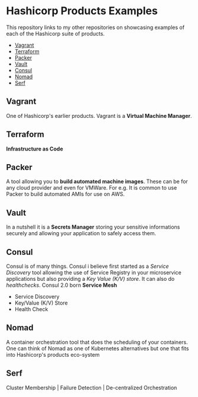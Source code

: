 # Hashicorp Products Examples

This repository links to my other repositories on showcasing examples of each of the Hashicorp suite of products.

* [Vagrant](#vagrant)
* [Terraform](#terraform)
* [Packer](#packer)
* [Vault](#vault)
* [Consul](#consul)
* [Nomad](#nomad)
* [Serf](#serf)


## <a name="vagrant"></a>Vagrant

One of Hashicorp's earlier products. Vagrant is a __Virtual Machine Manager__. 

## <a name="terraform"></a>Terraform

__Infrastructure as Code__

## <a name="packer"></a>Packer

A tool allowing you to __build automated machine images__. These can be for any cloud provider and even for VMWare. For e.g. It is common to use Packer to build automated AMIs for use on AWS.

## <a name="vault"></a>Vault

In a nutshell it is a __Secrets Manager__ storing your sensitive informations securely and allowing your application to safely access them.

## <a name="consul"></a>Consul

Consul is of many things. Consul i believe first started as a _Service Discovery_ tool allowing the use of Service Registry in your microservice applications but also providing a _Key Value (K/V) store_. It can also do _healthchecks_. Consul 2.0 born __Service Mesh__

- Service Discovery
- Key/Value (K/V) Store
- Health Check

## <a name="nomad"></a>Nomad

A container orchestration tool that does the scheduling of your containers. One can think of Nomad as one of Kubernetes alternatives but one that fits into Hashicorp's products eco-system

## <a name="serf"></a>Serf

Cluster Membership | Failure Detection | De-centralized Orchestration
